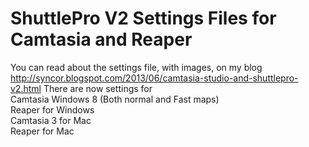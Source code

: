 # ShuttlePro V2 Settings Files for Camtasia and Reaper #

You can read about the settings file, with images, on my blog  
http://syncor.blogspot.com/2013/06/camtasia-studio-and-shuttlepro-v2.html
There are now settings for  
Camtasia Windows 8 (Both normal and Fast maps)  
Reaper for Windows  
Camtasia 3 for Mac  
Reaper for Mac
